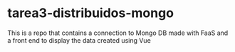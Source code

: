 # tarea3-distribuidos-mongo
This is a repo that contains a connection to Mongo DB made with FaaS and a front end to display the data created using Vue
